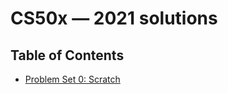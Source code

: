 # CS50x — 2021 solutions

## Table of Contents

- [Problem Set 0: Scratch](https://scratch.mit.edu/projects/469716350)

<!-- - [Problem Set 1: C](/pset1)

  - [hello](/pset1/hello)
  - mario
    - [less](/pset1/mario/less)
    - [more](/pset1/mario/more)
  - [cash](/pset1/cash)
  - [credit](/pset1/credit)

- [Problem Set 2: Arrays](/pset2)

  - [readability](/pset2/readability)
  - [caesar](/pset2/caesar)
  - [substitution](/pset2/substitution)

- [Problem Set 3: Algorithms](/pset3)

  - [plurality](pset3/pluratlity)
  - [runoff](pset3/runoff)
  - [tideman](pset3/tideman)

- [Problem Set 4: Memory](/pset4)

  - filter
    - [less](/pset4/filter/less)
  - [recover](/pset4/recover)

- [Problem Set 5: Data Structures](/pset5)

  - [speller](/pset5/speller)

- [Problem Set 6: Python :snake:](/pset6)

  - [hello](/pset6/hello)
  - mario
    - [less](/pset6/mario/less)
    - [more](/pset6/mario/more)
  - [cash](/pset6/cash)
  - [credit](/pset6/credit)
  - [readability](/pset6/readability/)
  - [dna](/pset6/dna)

- [Problem Set 7: SQL](/pset7)

  - [movies](pset7/movies)
  - [houses](pset7/houses) -->
